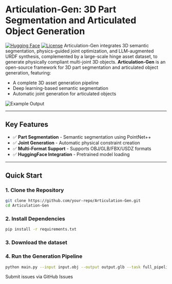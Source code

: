 # Articulation-Gen: 3D Part Segmentation and Articulated Object Generation

[![Hugging Face](https://img.shields.io/badge/Model-HuggingFace-blue)](https://huggingface.co/your-model-repo) [![License](https://img.shields.io/badge/License-MIT-green)](LICENSE)
Articulation-Gen integrates 3D semantic segmentation, physics-guided joint optimization, and LLM-augmented URDF synthesis, complemented by a large-scale hinge asset dataset, to generate physically compliant multi-joint 3D objects.
**Articulation-Gen** is an open-source framework for 3D part segmentation and articulated object generation, featuring:  
- A complete 3D asset generation pipeline  
- Deep learning-based semantic segmentation  
- Automatic joint generation for articulated objects

![Example Output](docs/demo.png)

---

## Key Features
- ✅ **Part Segmentation** - Semantic segmentation using PointNet++  
- ✅ **Joint Generation** - Automatic physical constraint creation  
- ✅ **Multi-Format Support** - Supports OBJ/GLB/FBX/USDZ formats  
- ✅ **HuggingFace Integration** - Pretrained model loading

---

## Quick Start

### 1. Clone the Repository
```bash
git clone https://github.com/your-repo/Articulation-Gen.git
cd Articulation-Gen
```
### 2. Install Dependencies
```bash
pip install -r requirements.txt

```
### 3. Download the dataset
### 4. Run the Generation Pipeline
```bash
python main.py --input input.obj --output output.glb --task full_pipeline
```
Submit issues via GitHub Issues
